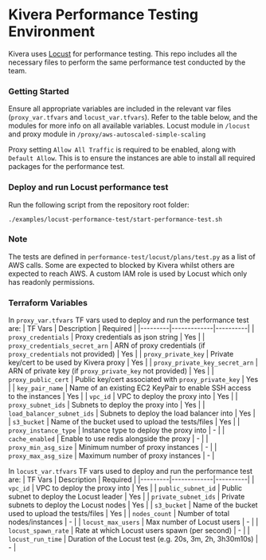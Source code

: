 
# Kivera Performance Testing Environment

Kivera uses [Locust](https://locust.io/) for performance testing. This repo includes all the necessary files to perform the same performance test conducted by the team.

### Getting Started
Ensure all appropriate variables are included in the relevant var files (`proxy_var.tfvars` and `locust_var.tfvars`). Refer to the table below, and the modules for more info on all available variables. Locust module in `/locust` and proxy module in `/proxy/aws-autoscaled-simple-scaling`

Proxy setting `Allow All Traffic` is required to be enabled, along with `Default Allow`. This is to ensure the instances are able to install all required packages for the performance test.

### Deploy and run Locust performance test
Run the following script from the repository root folder:
```
./examples/locust-performance-test/start-performance-test.sh
```

### Note
The tests are defined in `performance-test/locust/plans/test.py` as a list of AWS calls. Some are expected to blocked by Kivera whilst others are expected to reach AWS. A custom IAM role is used by Locust which only has readonly permissions.

### Terraform Variables
In `proxy_var.tfvars` TF vars used to deploy and run the performance test are:
| TF Vars | Description | Required |
|---------|-------------|----------|
| `proxy_credentials` | Proxy credentials as json string | Yes |
| `proxy_credentials_secret_arn` | ARN of proxy credentials (if `proxy_credentials` not provided) | Yes |
| `proxy_private_key` | Private key/cert to be used by Kivera proxy | Yes |
| `proxy_private_key_secret_arn` | ARN of private key (if `proxy_private_key` not provided) | Yes |
| `proxy_public_cert` | Public key/cert associated with `proxy_private_key` | Yes |
| `key_pair_name` | Name of an existing EC2 KeyPair to enable SSH access to the instances | Yes |
| `vpc_id` | VPC to deploy the proxy into | Yes |
| `proxy_subnet_ids` | Subnets to deploy the proxy into | Yes |
| `load_balancer_subnet_ids` | Subnets to deploy the load balancer into | Yes |
| `s3_bucket` | Name of the bucket used to upload the tests/files | Yes |
| `proxy_instance_type` | Instance type to deploy the proxy into | - |
| `cache_enabled` | Enable to use redis alongside the proxy | - |
| `proxy_min_asg_size` | Minimum number of proxy instances | - |
| `proxy_max_asg_size` | Maximum number of proxy instances | - |

In `locust_var.tfvars` TF vars used to deploy and run the performance test are:
| TF Vars | Description | Required |
|---------|-------------|----------|
| `vpc_id` | VPC to deploy the proxy into | Yes |
| `public_subnet_id` | Public subnet to deploy the Locust leader | Yes |
| `private_subnet_ids` | Private subnets to deploy the Locust nodes | Yes |
| `s3_bucket` | Name of the bucket used to upload the tests/files | Yes |
| `nodes_count` | Number of total nodes/instances | - |
| `locust_max_users` | Max number of Locust users | - |
| `locust_spawn_rate` | Rate at which Locust users spawn (per second) | - |
| `locust_run_time` | Duration of the Locust test (e.g. 20s, 3m, 2h, 3h30m10s) | - |
